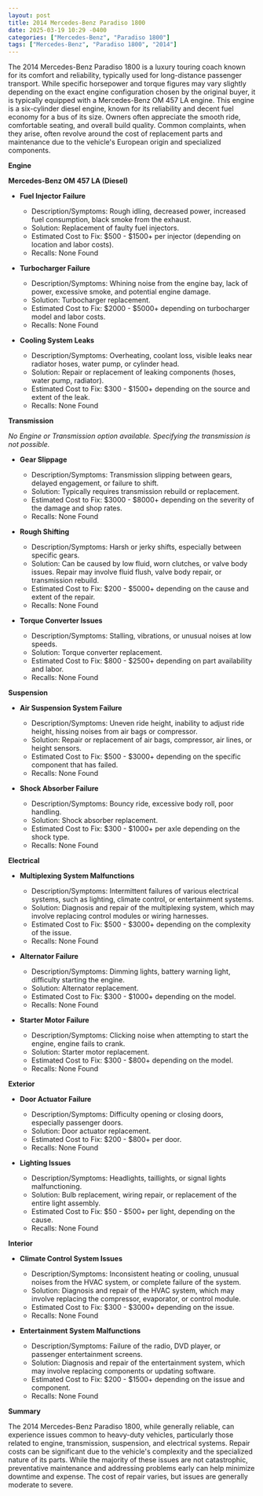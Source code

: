 ```yaml
---
layout: post
title: 2014 Mercedes-Benz Paradiso 1800
date: 2025-03-19 10:29 -0400
categories: ["Mercedes-Benz", "Paradiso 1800"]
tags: ["Mercedes-Benz", "Paradiso 1800", "2014"]
---
```

The 2014 Mercedes-Benz Paradiso 1800 is a luxury touring coach known for its comfort and reliability, typically used for long-distance passenger transport. While specific horsepower and torque figures may vary slightly depending on the exact engine configuration chosen by the original buyer, it is typically equipped with a Mercedes-Benz OM 457 LA engine. This engine is a six-cylinder diesel engine, known for its reliability and decent fuel economy for a bus of its size. Owners often appreciate the smooth ride, comfortable seating, and overall build quality. Common complaints, when they arise, often revolve around the cost of replacement parts and maintenance due to the vehicle's European origin and specialized components.

**Engine**

**Mercedes-Benz OM 457 LA (Diesel)**

*   **Fuel Injector Failure**
    *   Description/Symptoms: Rough idling, decreased power, increased fuel consumption, black smoke from the exhaust.
    *   Solution: Replacement of faulty fuel injectors.
    *   Estimated Cost to Fix: $500 - $1500+ per injector (depending on location and labor costs).
    *   Recalls: None Found

*   **Turbocharger Failure**
    *   Description/Symptoms: Whining noise from the engine bay, lack of power, excessive smoke, and potential engine damage.
    *   Solution: Turbocharger replacement.
    *   Estimated Cost to Fix: $2000 - $5000+ depending on turbocharger model and labor costs.
    *   Recalls: None Found

*   **Cooling System Leaks**
    *   Description/Symptoms: Overheating, coolant loss, visible leaks near radiator hoses, water pump, or cylinder head.
    *   Solution: Repair or replacement of leaking components (hoses, water pump, radiator).
    *   Estimated Cost to Fix: $300 - $1500+ depending on the source and extent of the leak.
    *   Recalls: None Found

**Transmission**

*No Engine or Transmission option available. Specifying the transmission is not possible.*

*   **Gear Slippage**
    *   Description/Symptoms: Transmission slipping between gears, delayed engagement, or failure to shift.
    *   Solution: Typically requires transmission rebuild or replacement.
    *   Estimated Cost to Fix: $3000 - $8000+ depending on the severity of the damage and shop rates.
    *   Recalls: None Found

*   **Rough Shifting**
    *   Description/Symptoms: Harsh or jerky shifts, especially between specific gears.
    *   Solution: Can be caused by low fluid, worn clutches, or valve body issues. Repair may involve fluid flush, valve body repair, or transmission rebuild.
    *   Estimated Cost to Fix: $200 - $5000+ depending on the cause and extent of the repair.
    *   Recalls: None Found

*   **Torque Converter Issues**
    *   Description/Symptoms: Stalling, vibrations, or unusual noises at low speeds.
    *   Solution: Torque converter replacement.
    *   Estimated Cost to Fix: $800 - $2500+ depending on part availability and labor.
    *   Recalls: None Found

**Suspension**

*   **Air Suspension System Failure**
    *   Description/Symptoms: Uneven ride height, inability to adjust ride height, hissing noises from air bags or compressor.
    *   Solution: Repair or replacement of air bags, compressor, air lines, or height sensors.
    *   Estimated Cost to Fix: $500 - $3000+ depending on the specific component that has failed.
    *   Recalls: None Found

*   **Shock Absorber Failure**
    *   Description/Symptoms: Bouncy ride, excessive body roll, poor handling.
    *   Solution: Shock absorber replacement.
    *   Estimated Cost to Fix: $300 - $1000+ per axle depending on the shock type.
    *   Recalls: None Found

**Electrical**

*   **Multiplexing System Malfunctions**
    *   Description/Symptoms: Intermittent failures of various electrical systems, such as lighting, climate control, or entertainment systems.
    *   Solution: Diagnosis and repair of the multiplexing system, which may involve replacing control modules or wiring harnesses.
    *   Estimated Cost to Fix: $500 - $3000+ depending on the complexity of the issue.
    *   Recalls: None Found

*   **Alternator Failure**
    *   Description/Symptoms: Dimming lights, battery warning light, difficulty starting the engine.
    *   Solution: Alternator replacement.
    *   Estimated Cost to Fix: $300 - $1000+ depending on the model.
    *   Recalls: None Found

*   **Starter Motor Failure**
    *   Description/Symptoms: Clicking noise when attempting to start the engine, engine fails to crank.
    *   Solution: Starter motor replacement.
    *   Estimated Cost to Fix: $300 - $800+ depending on the model.
    *   Recalls: None Found

**Exterior**

*   **Door Actuator Failure**
    *   Description/Symptoms: Difficulty opening or closing doors, especially passenger doors.
    *   Solution: Door actuator replacement.
    *   Estimated Cost to Fix: $200 - $800+ per door.
    *   Recalls: None Found

*   **Lighting Issues**
    *   Description/Symptoms: Headlights, taillights, or signal lights malfunctioning.
    *   Solution: Bulb replacement, wiring repair, or replacement of the entire light assembly.
    *   Estimated Cost to Fix: $50 - $500+ per light, depending on the cause.
    *   Recalls: None Found

**Interior**

*   **Climate Control System Issues**
    *   Description/Symptoms: Inconsistent heating or cooling, unusual noises from the HVAC system, or complete failure of the system.
    *   Solution: Diagnosis and repair of the HVAC system, which may involve replacing the compressor, evaporator, or control module.
    *   Estimated Cost to Fix: $300 - $3000+ depending on the issue.
    *   Recalls: None Found

*   **Entertainment System Malfunctions**
    *   Description/Symptoms: Failure of the radio, DVD player, or passenger entertainment screens.
    *   Solution: Diagnosis and repair of the entertainment system, which may involve replacing components or updating software.
    *   Estimated Cost to Fix: $200 - $1500+ depending on the issue and component.
    *   Recalls: None Found

**Summary**

The 2014 Mercedes-Benz Paradiso 1800, while generally reliable, can experience issues common to heavy-duty vehicles, particularly those related to engine, transmission, suspension, and electrical systems. Repair costs can be significant due to the vehicle's complexity and the specialized nature of its parts. While the majority of these issues are not catastrophic, preventative maintenance and addressing problems early can help minimize downtime and expense. The cost of repair varies, but issues are generally moderate to severe.

